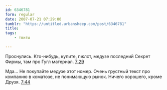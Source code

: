 ```yaml
---
id: 6346781
form: regular
date: 2007-07-21 07:29:00
tumblr: "https://untitled.urbansheep.com/post/6346781"
title:
tags:
    - твиты

---
```


<p>Проснулись. Кто-нибудь, купите, пжлст, медузе последний Секрет Фирмы, там про Гугл материал. <a href="http://twitter.com/urbansheep/statuses/160580762">7:29</a></p>

<p>Мда&hellip; Не покупайте медузе этот номер. Очень грустный текст про компанию в коматозе, не понимающую рынок. Ничего хорошего, кроме Друзя. <a href="http://twitter.com/urbansheep/statuses/160597092">7:44</a></p>

